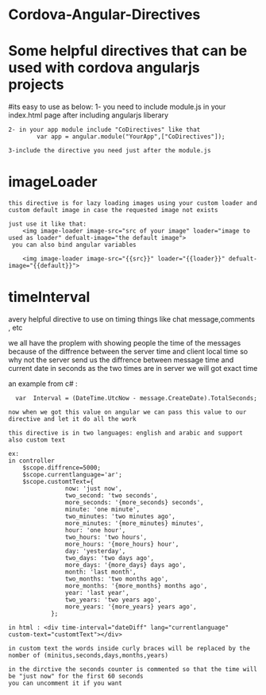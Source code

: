 # Cordova-Angular-Directives
# Some helpful directives that can be used with cordova angularjs projects
#its easy to use as below:
    1- you need to include module.js in your index.html page after including angularjs liberary

    2- in your app module include "CoDirectives" like that    
            var app = angular.module("YourApp",["CoDirectives"]);

    3-include the directive you need just after the module.js

# imageLoader
    this directive is for lazy loading images using your custom loader and custom default image in case the requested image not exists 
    
    just use it like that:
        <img image-loader image-src="src of your image" loader="image to used as loader" defualt-image="the default image">
     you can also bind angular variables

        <img image-loader image-src="{{src}}" loader="{{loader}}" defualt-image="{{default}}">    

# timeInterval
   avery helpful directive to use on timing things like chat message,comments , etc

   we all have the proplem with showing people the time of the messages because of the diffrence between the server time and client local time so why not the server send us the diffrence between message time and current date in seconds as the two times are in server 
   we will got exact time 

   an example from c# :

      var  Interval = (DateTime.UtcNow - message.CreateDate).TotalSeconds;

    now when we got this value on angular we can pass this value to our directive and let it do all the work

    this directive is in two languages: english and arabic and support also custom text 

    ex: 
    in controller
        $scope.diffrence=5000;
        $scope.currentlanguage='ar';
        $scope.customtText={
                    now: 'just now',
                    two_second: 'two seconds',
                    more_seconds: '{more_seconds} seconds',
                    minute: 'one minute',
                    two_minutes: 'two minutes ago',
                    more_minutes: '{more_minutes} minutes',
                    hour: 'one hour',
                    two_hours: 'two hours',
                    more_hours: '{more_hours} hour',
                    day: 'yesterday',
                    two_days: 'two days ago',
                    more_days: '{more_days} days ago',
                    month: 'last month',
                    two_months: 'two months ago',
                    more_months: '{more_months} months ago',
                    year: 'last year',
                    two_years: 'two years ago',
                    more_years: '{more_years} years ago',
                };

    in html : <div time-interval="dateDiff" lang="currentlanguage"  custom-text="customtText"></div>
    
    in custom text the words inside curly braces will be replaced by the nomber of (minitus,seconds,days,months,years)
    
    in the dirctive the seconds counter is commented so that the time will be "just now" for the first 60 seconds
    you can uncomment it if you want

    


